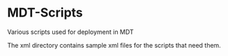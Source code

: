 # MDT-Scripts

Various scripts used for deployment in MDT

The xml directory contains sample xml files for the scripts that need them.
